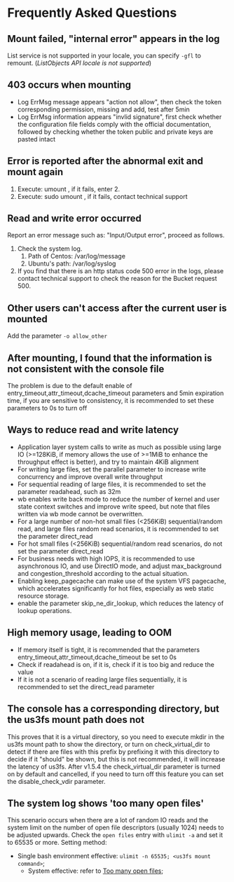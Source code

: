 # Frequently Asked Questions

## Mount failed, "internal error" appears in the log
List service is not supported in your locale, you can specify `-gfl` to remount. (*ListObjects API locale is not supported*)

## 403 occurs when mounting

- Log ErrMsg message appears "action not allow", then check the token corresponding permission, missing and add, test after 5min
- Log ErrMsg information appears "invlid signature", first check whether the configuration file fields comply with the official documentation, followed by checking whether the token public and private keys are pasted intact

## Error is reported after the abnormal exit and mount again

1. Execute: umount <mount point>, if it fails, enter 2.
2. Execute: sudo umount <mount point>, if it fails, contact technical support

## Read and write error occurred

Report an error message such as: "Input/Output error", proceed as follows.

1. Check the system log.
   1. Path of Centos: /var/log/message
   2. Ubuntu's path: /var/log/syslog
2. If you find that there is an http status code 500 error in the logs, please contact technical support to check the reason for the Bucket request 500.

## Other users can't access after the current user is mounted

Add the parameter `-o allow_other `

## After mounting, I found that the information is not consistent with the console file
The problem is due to the default enable of entry_timeout,attr_timeout,dcache_timeout parameters and 5min expiration time, if you are sensitive to consistency, it is recommended to set these parameters to 0s to turn off

## Ways to reduce read and write latency
- Application layer system calls to write as much as possible using large IO (>=128KiB, if memory allows the use of >=1MiB to enhance the throughput effect is better), and try to maintain 4KiB alignment
- For writing large files, set the parallel parameter to increase write concurrency and improve overall write throughput
- For sequential reading of large files, it is recommended to set the parameter readahead, such as 32m
- wb enables write back mode to reduce the number of kernel and user state context switches and improve write speed, but note that files written via wb mode cannot be overwritten.
- For a large number of non-hot small files (<256KiB) sequential/random read, and large files random read scenarios, it is recommended to set the parameter direct_read
- For hot small files (<256KiB) sequential/random read scenarios, do not set the parameter direct_read
- For business needs with high IOPS, it is recommended to use asynchronous IO, and use DirectIO mode, and adjust max_background and congestion_threshold according to the actual situation.
- Enabling keep_pagecache can make use of the system VFS pagecache, which accelerates significantly for hot files, especially as web static resource storage.
- enable the parameter skip_ne_dir_lookup, which reduces the latency of lookup operations.

## High memory usage, leading to OOM
- If memory itself is tight, it is recommended that the parameters entry_timeout,attr_timeout,dcache_timeout be set to 0s
- Check if readahead is on, if it is, check if it is too big and reduce the value
- If it is not a scenario of reading large files sequentially, it is recommended to set the direct_read parameter

## The console has a corresponding directory, but the us3fs mount path does not
This proves that it is a virtual directory, so you need to execute mkdir <this directory> in the us3fs mount path to show the directory, or turn on check_virtual_dir to detect if there are files with this prefix by prefixing it with this directory to decide if it "should" be shown, but this is not recommended, it will increase the latency of us3fs. After v1.5.4 the check_virtual_dir parameter is turned on by default and cancelled, if you need to turn off this feature you can set the disable_check_vdir parameter.

## The system log shows 'too many open files'

This scenario occurs when there are a lot of random IO reads and the system limit on the number of open file descriptors (usually 1024) needs to be adjusted upwards. Check the `open files` entry with `ulimit -a` and set it to 65535 or more. Setting method:

- Single bash environment effective: `ulimit -n 65535; <us3fs mount command>`;
  - System effective: refer to [Too many open files](https://askubuntu.com/questions/1182021/too-many-open-files);
